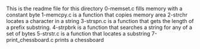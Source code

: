 This is the readme file for this directory
0-memset.c fills memory with a constant byte
1-memcpy.c is a function that copies memory area
2-strchr locates a character in a string
3-strspn.c is a function that gets the length of a prefix substring.
4-strpbrk is a function that searches a string for any of a set of bytes
5-strstr.c is a function that locates a substring
7-print_chessboard.c prints a chessboard
